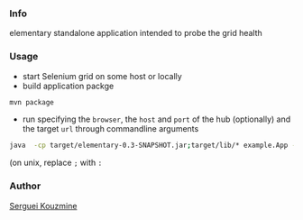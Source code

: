 ### Info

elementary standalone application intended to probe the grid health

### Usage
* start Selenium grid on some host or locally
* build application packge
```sh
mvn package
```
* run specifying the `browser`, the `host` and `port` of the hub (optionally) and the target `url` through commandline arguments
```sh
java  -cp target/elementary-0.3-SNAPSHOT.jar;target/lib/* example.App --url https://www.google.com  -b chrome
```
(on unix, replace `;` with `:`
### Author
[Serguei Kouzmine](kouzmine_serguei@yahoo.com)
